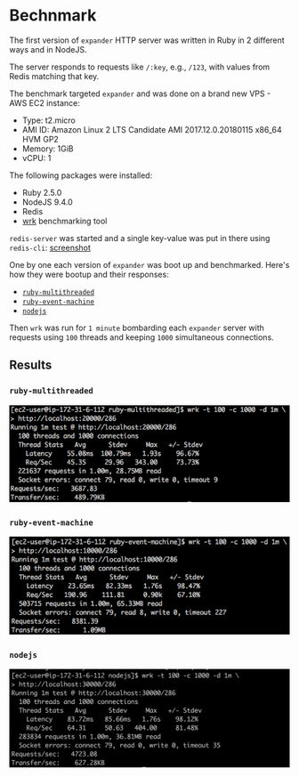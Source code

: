 # Bechnmark

The first version of `expander` HTTP server was written in Ruby in 2 different ways and in NodeJS.

The server responds to requests like `/:key`, e.g., `/123`, with values from Redis matching that key.

The benchmark targeted `expander` and was done on a brand new VPS - AWS EC2 instance:
- Type: t2.micro
- AMI ID: Amazon Linux 2 LTS Candidate AMI 2017.12.0.20180115 x86_64 HVM GP2
- Memory: 1GiB
- vCPU: 1

The following packages were installed:
- Ruby 2.5.0
- NodeJS 9.4.0
- Redis
- [wrk](https://github.com/wg/wrk) benchmarking tool

`redis-server` was started and a single key-value was put in there using `redis-cli`: [screenshot](https://raw.githubusercontent.com/vfeskov/link-too-big/master/benchmark/redis.png)

One by one each version of `expander` was boot up and benchmarked. Here's how they were bootup and their responses:

- [`ruby-multithreaded`](https://raw.githubusercontent.com/vfeskov/link-too-big/master/benchmark/start-ruby-multithreaded.png)
- [`ruby-event-machine`](https://raw.githubusercontent.com/vfeskov/link-too-big/master/benchmark/start-ruby-event-machine.png)
- [`nodejs`](https://raw.githubusercontent.com/vfeskov/link-too-big/master/benchmark/start-nodejs.png)

Then `wrk` was run for `1 minute` bombarding each `expander` server with requests using `100` threads and keeping `1000` simultaneous connections.

## Results

### `ruby-multithreaded`

<img src="https://raw.githubusercontent.com/vfeskov/link-too-big/master/benchmark/wrk-ruby-multithreaded.png" width="670px" />

### `ruby-event-machine`

<img src="https://raw.githubusercontent.com/vfeskov/link-too-big/master/benchmark/wrk-ruby-event-machine.png" width="670px" />

### `nodejs`

<img src="https://raw.githubusercontent.com/vfeskov/link-too-big/master/benchmark/wrk-nodejs.png" width="676px" />
